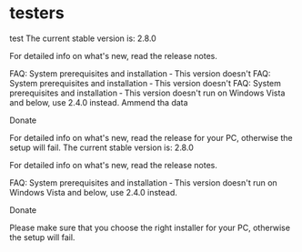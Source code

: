 # testers
test
The current stable version is: 2.8.0

For detailed info on what's new, read the release notes.

FAQ: System prerequisites and installation ‐ This version doesn't
FAQ: System prerequisites and installation ‐ This version doesn't
FAQ: System prerequisites and installation ‐ This version doesn't run on Windows Vista and below, use 2.4.0 instead.
Ammend tha data 

Donate

For detailed info on what's new, read the release for your PC, otherwise the setup will fail.
The current stable version is: 2.8.0

For detailed info on what's new, read the release notes.

FAQ: System prerequisites and installation ‐ This version doesn't run on Windows Vista and below, use 2.4.0 instead.

Donate

Please make sure that you choose the right installer for your PC, otherwise the setup will fail.